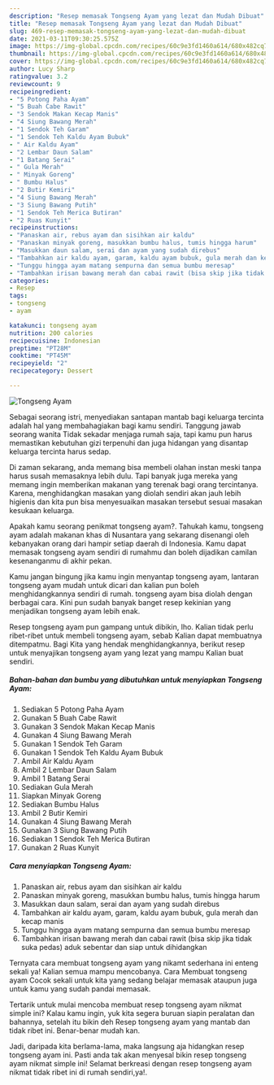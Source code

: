 ```yaml
---
description: "Resep memasak Tongseng Ayam yang lezat dan Mudah Dibuat"
title: "Resep memasak Tongseng Ayam yang lezat dan Mudah Dibuat"
slug: 469-resep-memasak-tongseng-ayam-yang-lezat-dan-mudah-dibuat
date: 2021-03-11T09:30:25.575Z
image: https://img-global.cpcdn.com/recipes/60c9e3fd1460a614/680x482cq70/tongseng-ayam-foto-resep-utama.jpg
thumbnail: https://img-global.cpcdn.com/recipes/60c9e3fd1460a614/680x482cq70/tongseng-ayam-foto-resep-utama.jpg
cover: https://img-global.cpcdn.com/recipes/60c9e3fd1460a614/680x482cq70/tongseng-ayam-foto-resep-utama.jpg
author: Lucy Sharp
ratingvalue: 3.2
reviewcount: 9
recipeingredient:
- "5 Potong Paha Ayam"
- "5 Buah Cabe Rawit"
- "3 Sendok Makan Kecap Manis"
- "4 Siung Bawang Merah"
- "1 Sendok Teh Garam"
- "1 Sendok Teh Kaldu Ayam Bubuk"
- " Air Kaldu Ayam"
- "2 Lembar Daun Salam"
- "1 Batang Serai"
- " Gula Merah"
- " Minyak Goreng"
- " Bumbu Halus"
- "2 Butir Kemiri"
- "4 Siung Bawang Merah"
- "3 Siung Bawang Putih"
- "1 Sendok Teh Merica Butiran"
- "2 Ruas Kunyit"
recipeinstructions:
- "Panaskan air, rebus ayam dan sisihkan air kaldu"
- "Panaskan minyak goreng, masukkan bumbu halus, tumis hingga harum"
- "Masukkan daun salam, serai dan ayam yang sudah direbus"
- "Tambahkan air kaldu ayam, garam, kaldu ayam bubuk, gula merah dan kecap manis"
- "Tunggu hingga ayam matang sempurna dan semua bumbu meresap"
- "Tambahkan irisan bawang merah dan cabai rawit (bisa skip jika tidak suka pedas) aduk sebentar dan siap untuk dihidangkan"
categories:
- Resep
tags:
- tongseng
- ayam

katakunci: tongseng ayam 
nutrition: 200 calories
recipecuisine: Indonesian
preptime: "PT28M"
cooktime: "PT45M"
recipeyield: "2"
recipecategory: Dessert

---
```



![Tongseng Ayam](https://img-global.cpcdn.com/recipes/60c9e3fd1460a614/680x482cq70/tongseng-ayam-foto-resep-utama.jpg)

Sebagai seorang istri, menyediakan santapan mantab bagi keluarga tercinta adalah hal yang membahagiakan bagi kamu sendiri. Tanggung jawab seorang  wanita Tidak sekadar menjaga rumah saja, tapi kamu pun harus memastikan kebutuhan gizi terpenuhi dan juga hidangan yang disantap keluarga tercinta harus sedap.

Di zaman  sekarang, anda memang bisa membeli olahan instan meski tanpa harus susah memasaknya lebih dulu. Tapi banyak juga mereka yang memang ingin memberikan makanan yang terenak bagi orang tercintanya. Karena, menghidangkan masakan yang diolah sendiri akan jauh lebih higienis dan kita pun bisa menyesuaikan masakan tersebut sesuai masakan kesukaan keluarga. 



Apakah kamu seorang penikmat tongseng ayam?. Tahukah kamu, tongseng ayam adalah makanan khas di Nusantara yang sekarang disenangi oleh kebanyakan orang dari hampir setiap daerah di Indonesia. Kamu dapat memasak tongseng ayam sendiri di rumahmu dan boleh dijadikan camilan kesenanganmu di akhir pekan.

Kamu jangan bingung jika kamu ingin menyantap tongseng ayam, lantaran tongseng ayam mudah untuk dicari dan kalian pun boleh menghidangkannya sendiri di rumah. tongseng ayam bisa diolah dengan berbagai cara. Kini pun sudah banyak banget resep kekinian yang menjadikan tongseng ayam lebih enak.

Resep tongseng ayam pun gampang untuk dibikin, lho. Kalian tidak perlu ribet-ribet untuk membeli tongseng ayam, sebab Kalian dapat membuatnya ditempatmu. Bagi Kita yang hendak menghidangkannya, berikut resep untuk menyajikan tongseng ayam yang lezat yang mampu Kalian buat sendiri.

<!--inarticleads1-->

##### Bahan-bahan dan bumbu yang dibutuhkan untuk menyiapkan Tongseng Ayam:

1. Sediakan 5 Potong Paha Ayam
1. Gunakan 5 Buah Cabe Rawit
1. Gunakan 3 Sendok Makan Kecap Manis
1. Gunakan 4 Siung Bawang Merah
1. Gunakan 1 Sendok Teh Garam
1. Gunakan 1 Sendok Teh Kaldu Ayam Bubuk
1. Ambil  Air Kaldu Ayam
1. Ambil 2 Lembar Daun Salam
1. Ambil 1 Batang Serai
1. Sediakan  Gula Merah
1. Siapkan  Minyak Goreng
1. Sediakan  Bumbu Halus
1. Ambil 2 Butir Kemiri
1. Gunakan 4 Siung Bawang Merah
1. Gunakan 3 Siung Bawang Putih
1. Sediakan 1 Sendok Teh Merica Butiran
1. Gunakan 2 Ruas Kunyit




<!--inarticleads2-->

##### Cara menyiapkan Tongseng Ayam:

1. Panaskan air, rebus ayam dan sisihkan air kaldu
1. Panaskan minyak goreng, masukkan bumbu halus, tumis hingga harum
1. Masukkan daun salam, serai dan ayam yang sudah direbus
1. Tambahkan air kaldu ayam, garam, kaldu ayam bubuk, gula merah dan kecap manis
1. Tunggu hingga ayam matang sempurna dan semua bumbu meresap
1. Tambahkan irisan bawang merah dan cabai rawit (bisa skip jika tidak suka pedas) aduk sebentar dan siap untuk dihidangkan




Ternyata cara membuat tongseng ayam yang nikamt sederhana ini enteng sekali ya! Kalian semua mampu mencobanya. Cara Membuat tongseng ayam Cocok sekali untuk kita yang sedang belajar memasak ataupun juga untuk kamu yang sudah pandai memasak.

Tertarik untuk mulai mencoba membuat resep tongseng ayam nikmat simple ini? Kalau kamu ingin, yuk kita segera buruan siapin peralatan dan bahannya, setelah itu bikin deh Resep tongseng ayam yang mantab dan tidak ribet ini. Benar-benar mudah kan. 

Jadi, daripada kita berlama-lama, maka langsung aja hidangkan resep tongseng ayam ini. Pasti anda tak akan menyesal bikin resep tongseng ayam nikmat simple ini! Selamat berkreasi dengan resep tongseng ayam nikmat tidak ribet ini di rumah sendiri,ya!.

